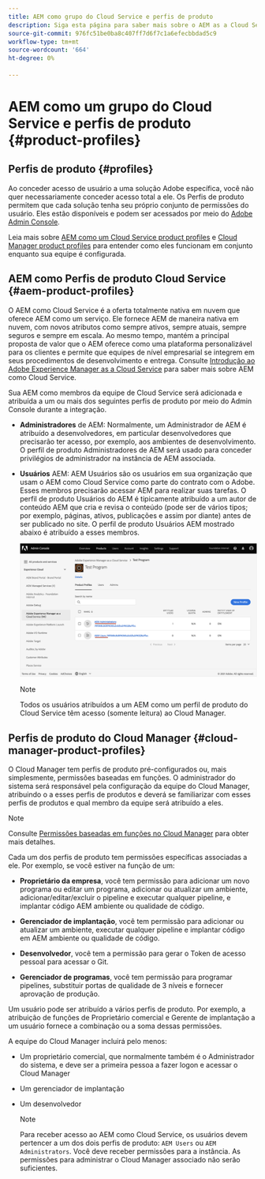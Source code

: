 ```yaml
---
title: AEM como grupo do Cloud Service e perfis de produto
description: Siga esta página para saber mais sobre o AEM as a Cloud Service Team e Product Profiles.
source-git-commit: 976fc51be0ba8c407ff7d6f7c1a6efecbbdad5c9
workflow-type: tm+mt
source-wordcount: '664'
ht-degree: 0%

---
```



# AEM como um grupo do Cloud Service e perfis de produto {#product-profiles}

## Perfis de produto {#profiles}

Ao conceder acesso de usuário a uma solução Adobe específica, você não quer necessariamente conceder acesso total a ele. Os Perfis de produto permitem que cada solução tenha seu próprio conjunto de permissões do usuário. Eles estão disponíveis e podem ser acessados por meio do [Adobe Admin Console](/help/onboarding/learn-concepts/admin-console.md).

Leia mais sobre [AEM como um Cloud Service product profiles](#aem-product-profiles) e [Cloud Manager product profiles](#cloud-manager-product-profiles) para entender como eles funcionam em conjunto enquanto sua equipe é configurada.

## AEM como Perfis de produto Cloud Service {#aem-product-profiles}

O AEM como Cloud Service é a oferta totalmente nativa em nuvem que oferece AEM como um serviço. Ele fornece AEM de maneira nativa em nuvem, com novos atributos como sempre ativos, sempre atuais, sempre seguros e sempre em escala. Ao mesmo tempo, mantém a principal proposta de valor que o AEM oferece como uma plataforma personalizável para os clientes e permite que equipes de nível empresarial se integrem em seus procedimentos de desenvolvimento e entrega. Consulte [Introdução ao Adobe Experience Manager as a Cloud Service](https://experienceleague.adobe.com/docs/experience-manager-cloud-service/overview/introduction.html?lang=en) para saber mais sobre AEM como Cloud Service.

Sua AEM como membros da equipe de Cloud Service será adicionada e atribuída a um ou mais dos seguintes perfis de produto por meio do Admin Console durante a integração.

* **Administradores** de AEM: Normalmente, um Administrador de AEM é atribuído a desenvolvedores, em particular desenvolvedores que precisarão ter acesso, por exemplo, aos ambientes de desenvolvimento. O perfil de produto Administradores de AEM será usado para conceder privilégios de administrador na instância de AEM associada.

* **Usuários** AEM: AEM Usuários são os usuários em sua organização que usam o AEM como Cloud Service como parte do contrato com o Adobe. Esses membros precisarão acessar AEM para realizar suas tarefas. O perfil de produto Usuários do AEM é tipicamente atribuído a um autor de conteúdo AEM que cria e revisa o conteúdo (pode ser de vários tipos; por exemplo, páginas, ativos, publicações e assim por diante) antes de ser publicado no site. O perfil de produto Usuários AEM mostrado abaixo é atribuído a esses membros.

   ![](/help/onboarding/learn-concepts/assets/admin-console-profiles.png)

   >[!NOTE]
   >Todos os usuários atribuídos a um AEM como um perfil de produto do Cloud Service têm acesso (somente leitura) ao Cloud Manager.

## Perfis de produto do Cloud Manager {#cloud-manager-product-profiles}

O Cloud Manager tem perfis de produto pré-configurados ou, mais simplesmente, permissões baseadas em funções. O administrador do sistema será responsável pela configuração da equipe do Cloud Manager, atribuindo o a esses perfis de produtos e deverá se familiarizar com esses perfis de produtos e qual membro da equipe será atribuído a eles.
>[!NOTE]
>Consulte [Permissões baseadas em funções no Cloud Manager](/help/onboarding/what-is-required/user-roles-permissions.md) para obter mais detalhes.

Cada um dos perfis de produto tem permissões específicas associadas a ele. Por exemplo, se você estiver na função de um:

* **Proprietário da empresa**, você tem permissão para adicionar um novo programa ou editar um programa, adicionar ou atualizar um ambiente, adicionar/editar/excluir o pipeline e executar qualquer pipeline, e implantar código AEM ambiente ou qualidade de código.

* **Gerenciador de implantação**, você tem permissão para adicionar ou atualizar um ambiente, executar qualquer pipeline e implantar código em AEM ambiente ou qualidade de código.

* **Desenvolvedor**, você tem a permissão para gerar o Token de acesso pessoal para acessar o Git.

* **Gerenciador de programas**, você tem permissão para programar pipelines, substituir portas de qualidade de 3 níveis e fornecer aprovação de produção.

Um usuário pode ser atribuído a vários perfis de produto. Por exemplo, a atribuição de funções de Proprietário comercial e Gerente de implantação a um usuário fornece a combinação ou a soma dessas permissões.

A equipe do Cloud Manager incluirá pelo menos:

* Um proprietário comercial, que normalmente também é o Administrador do sistema, e deve ser a primeira pessoa a fazer logon e acessar o Cloud Manager
* Um gerenciador de implantação
* Um desenvolvedor

   >[!NOTE]
   >Para receber acesso ao AEM como Cloud Service, os usuários devem pertencer a um dos dois perfis de produto: `AEM Users` ou `AEM Administrators`. Você deve receber permissões para a instância. As permissões para administrar o Cloud Manager associado não serão suficientes.